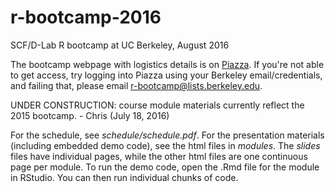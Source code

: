 # r-bootcamp-2016
SCF/D-Lab R bootcamp at UC Berkeley, August 2016

The bootcamp webpage with logistics details is on [Piazza](https://piazza.com/berkeley/fall2016/rbootcamp2016/home). If you're not able to get access, try logging into Piazza using your Berkeley email/credentials, and failing that, please email r-bootcamp@lists.berkeley.edu.

UNDER CONSTRUCTION: course module materials currently reflect the 2015 bootcamp. - Chris (July 18, 2016)

For the schedule, see *schedule/schedule.pdf*. For the presentation materials (including embedded demo code), see the html files in *modules*. The *_slides_* files have individual pages, while the other html files are one continuous page per module. To run the demo code, open the .Rmd file for the module in RStudio. You can then run individual chunks of code.
